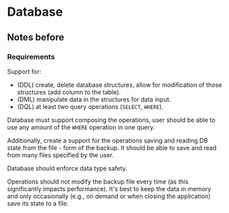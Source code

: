 # Database
## Notes before
### Requirements
Support for:
- (DDL) create, delete database structures, allow for modification of those structures (add column to the table).
- (DML) manipulate data in the structures for data input.
- (DQL) at least two query operations (`SELECT`, `WHERE`).

Database must support composing the operations, user should be able to use any amount of the `WHERE` operation in one query.

Additionally, create a support for the operations saving and reading DB state from the file - form of the backup. It should be able to save and read from many files specified by the user.

Database should enforce data type safety.

Operations should not modify the backup file every time (as this significantly impacts performance). It's best to keep the data in memory and only occasionally (e.g., on demand or when closing the application) save its state to a file.
